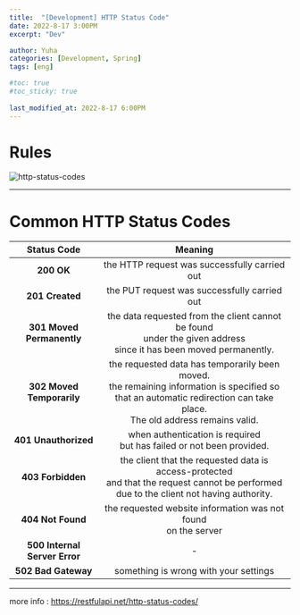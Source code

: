 ```yaml
---
title:  "[Development] HTTP Status Code"
date: 2022-8-17 3:00PM
excerpt: "Dev"

author: Yuha
categories: [Development, Spring]
tags: [eng]

#toc: true
#toc_sticky: true
 
last_modified_at: 2022-8-17 6:00PM
---
```


# Rules

![http-status-codes](https://user-images.githubusercontent.com/83699657/185044154-c0e0d6dc-2e53-4ad5-ad58-daad0be2b86a.png)


---
 
# Common HTTP Status Codes

|Status Code|Meaning|
|:---:|:---:|
| **200 OK** |the HTTP request was successfully carried out|
| **201 Created** |the PUT request was successfully carried out|
| **301 Moved Permanently** | the data requested from the client cannot be found <br> under the given address <br> since it has been moved permanently. |
|**302 Moved Temporarily**| the requested data has temporarily been moved. <br> the remaining information is specified so that an automatic redirection can take place. <br> The old address remains valid. |
|**401 Unauthorized**| when authentication is required <br> but has failed or not been provided. |
| **403 Forbidden** | the client that the requested data is access-protected<br> and that the request cannot be performed <br> due to the client not having authority.|
| **404 Not Found** | the requested website information was not found <br> on the server |
|**500 Internal Server Error**|-|
|**502 Bad Gateway**|something is wrong with your settings |


--- 

more info : <https://restfulapi.net/http-status-codes/>